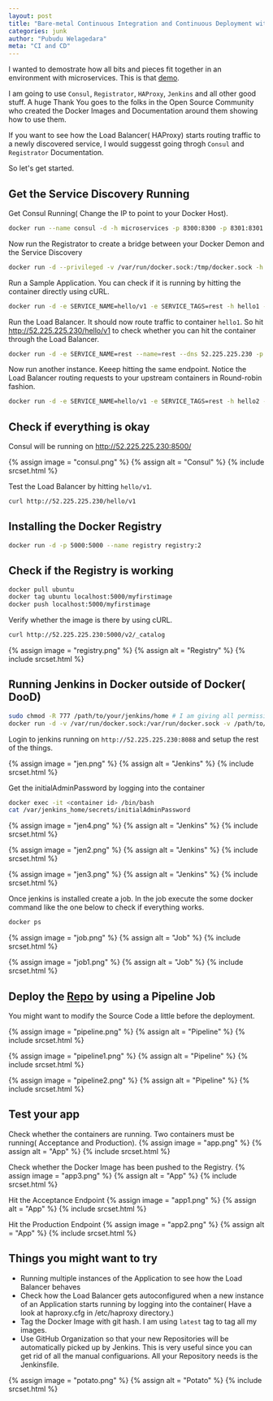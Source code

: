 ```yaml
---
layout: post
title: "Bare-metal Continuous Integration and Continuous Deployment with Docker( Tutorial)"
categories: junk
author: "Pubudu Welagedara"
meta: "CI and CD"
---
```


I wanted to demostrate how all bits and pieces fit together in an environment with microservices. This is that [demo][source].


I am going to use `Consul`, `Registrator`, `HAProxy`, `Jenkins` and all other good stuff. A huge Thank You goes to the folks in the Open Source Community who created the Docker Images and Documentation around them showing how to use them. 

If you want to see how the Load Balancer( HAProxy) starts routing traffic to a newly discovered service, I would suggesst going throgh `Consul` and `Registrator` Documentation. 

So let's get started.

## Get the Service Discovery Running

Get Consul Running( Change the IP to point to your Docker Host).
```bash
docker run --name consul -d -h microservices -p 8300:8300 -p 8301:8301 -p 8301:8301/udp -p 8302:8302 -p 8302:8302/udp -p 8400:8400 -p 8500:8500 -p 53:53 -p 53:53/udp progrium/consul -server -advertise 52.225.225.230 -bootstrap-expect 1
```

Now run the Registrator to create a bridge between your Docker Demon and the Service Discovery
```bash
docker run -d --privileged -v /var/run/docker.sock:/tmp/docker.sock -h registrator --name registrator gliderlabs/registrator consul://52.225.225.230:8500
```

Run a Sample Application. You can check if it is running by hitting the container directly using cURL.
```bash
docker run -d -e SERVICE_NAME=hello/v1 -e SERVICE_TAGS=rest -h hello1 --name hello1 -p :80 sirile/scala-boot-test
```

Run the Load Balancer. It should now route traffic to container `hello1`. So hit http://52.225.225.230/hello/v1 to check whether you can hit the container through the Load Balancer.
```bash
docker run -d -e SERVICE_NAME=rest --name=rest --dns 52.225.225.230 -p 80:80 -p 1936:1936 sirile/haproxy
```

Now run another instance. Keeep hitting the same endpoint. Notice the Load Balancer routing requests to your upstream containers in Round-robin fashion.
```bash
docker run -d -e SERVICE_NAME=hello/v1 -e SERVICE_TAGS=rest -h hello2 --name hello2 -p :80 sirile/scala-boot-test
```

## Check if everything is okay

Consul will be running on http://52.225.225.230:8500/

{% assign image = "consul.png" %}
{% assign alt = "Consul" %}
{% include srcset.html %}

Test the Load Balancer by hitting `hello/v1`.
```bash
curl http://52.225.225.230/hello/v1
```

## Installing the Docker Registry

```bash
docker run -d -p 5000:5000 --name registry registry:2
```

## Check if the Registry is working

```bash
docker pull ubuntu
docker tag ubuntu localhost:5000/myfirstimage
docker push localhost:5000/myfirstimage
```

Verify whether the image is there by using cURL.
```bash
curl http://52.225.225.230:5000/v2/_catalog 
```

{% assign image = "registry.png" %}
{% assign alt = "Registry" %}
{% include srcset.html %}

## Running Jenkins in Docker outside of Docker( DooD)

```bash
sudo chmod -R 777 /path/to/your/jenkins/home # I am giving all permissions. You might want to avoid that.
docker run -d -v /var/run/docker.sock:/var/run/docker.sock -v /path/to/your/jenkins/home:/var/jenkins_home --name jenkins -p 8088:8080 toto1310/simple-jenkins-dood
```

Login to jenkins running on `http://52.225.225.230:8088` and setup the rest of the things.

{% assign image = "jen.png" %}
{% assign alt = "Jenkins" %}
{% include srcset.html %}

Get the initialAdminPassword by logging into the container
```bash
docker exec -it <container id> /bin/bash 
cat /var/jenkins_home/secrets/initialAdminPassword
```

{% assign image = "jen4.png" %}
{% assign alt = "Jenkins" %}
{% include srcset.html %}

{% assign image = "jen2.png" %}
{% assign alt = "Jenkins" %}
{% include srcset.html %}

{% assign image = "jen3.png" %}
{% assign alt = "Jenkins" %}
{% include srcset.html %}

Once jenkins is installed create a job. In the job execute the some docker command like the one below to check if everything works. 

```bash
docker ps
```

{% assign image = "job.png" %}
{% assign alt = "Job" %}
{% include srcset.html %}

{% assign image = "job1.png" %}
{% assign alt = "Job" %}
{% include srcset.html %}

## Deploy the [Repo][source] by using a Pipeline Job

You might want to modify the Source Code a little before the deployment.

{% assign image = "pipeline.png" %}
{% assign alt = "Pipeline" %}
{% include srcset.html %}

{% assign image = "pipeline1.png" %}
{% assign alt = "Pipeline" %}
{% include srcset.html %}

{% assign image = "pipeline2.png" %}
{% assign alt = "Pipeline" %}
{% include srcset.html %}

## Test your app

Check whether the containers are running. Two containers must be running( Acceptance and Production).
{% assign image = "app.png" %}
{% assign alt = "App" %}
{% include srcset.html %}

Check whether the Docker Image has been pushed to the Registry.
{% assign image = "app3.png" %}
{% assign alt = "App" %}
{% include srcset.html %}

Hit the Acceptance Endpoint
{% assign image = "app1.png" %}
{% assign alt = "App" %}
{% include srcset.html %}

Hit the Production Endpoint
{% assign image = "app2.png" %}
{% assign alt = "App" %}
{% include srcset.html %}

## Things you might want to try

- Running multiple instances of the Application to see how the Load Balancer behaves
- Check how the Load Balancer gets autoconfigured when a new instance of an Application starts running by logging into the container( Have a look at haproxy.cfg in /etc/haproxy directory.)
- Tag the Docker Image with git hash. I am using `latest` tag to tag all my images.
- Use GitHub Organization so that your new Repositories will be automatically picked up by Jenkins. This is very useful since you can get rid of all the manual configuarions. All your Repository needs is the Jenkinsfile.

{% assign image = "potato.png" %}
{% assign alt = "Potato" %}
{% include srcset.html %}

[source]: https://github.com/welagedara/ci-n-cd

